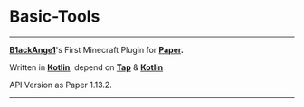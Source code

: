 # Basic-Tools

---

**[B1ackAnge1](https://github.com/B1ackAnge1)**'s First Minecraft Plugin for **[Paper](https://papermc.io).**

Written in **[Kotlin](https://kotlinlang.org)**, depend on **[Tap](https://github.com/noonmaru/Tap)** & **[Kotlin](https://github.com/noonmaru/kotlin-plugin)**

API Version as Paper 1.13.2.

---
